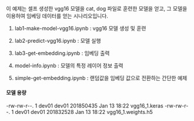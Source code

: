 이 예제는 셀프 생성한 vgg16 모델을 cat, dog 파일로 훈련한 모델을 얻고, 그 모델을 이용허여 임베딩 데이터를 얻는 시나리오입니다.

1. lab1-make-model-vgg16.ipynb : vgg16 모델 생성 및 훈련

2. lab2-predict-vgg16.ipynb : 모델 실행

3. lab3-get-embedding.ipynb : 임베딩 출력

4. model-info.ipynb : 모델의 특정 레이어 정보 출력

5. simple-get-embedding.ipynb : 랜덤값을 임베딩 값으로 전환하는 간단한 예제 

#### 모델 용량

-rw-rw-r--. 1 dev01 dev01 201850435 Jan 13 18:22 vgg16_1.keras
-rw-rw-r--. 1 dev01 dev01 201832528 Jan 13 18:22 vgg16_1.weights.h5
